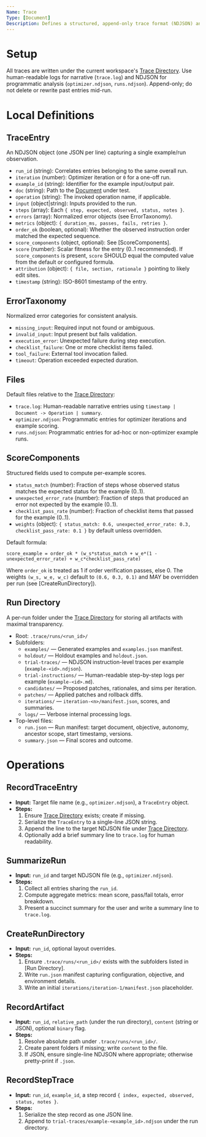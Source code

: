 ```yaml
---
Name: Trace
Type: [Document]
Description: Defines a structured, append-only trace format (NDJSON) and taxonomy used by BUSY documents and playbooks to log example runs, scores, and optimizer iterations.
---
```


[Document]:./document.md
[Operation]:./operation.md
[WorkspaceContext]:./workspace-context.md
[Trace Directory]:./workspace-context.md#trace-directory

# Setup
All traces are written under the current workspace's [Trace Directory]. Use human-readable logs for narrative (`trace.log`) and NDJSON for programmatic analysis (`optimizer.ndjson`, `runs.ndjson`). Append-only; do not delete or rewrite past entries mid-run.

# Local Definitions

## TraceEntry
An NDJSON object (one JSON per line) capturing a single example/run observation.

- `run_id` (string): Correlates entries belonging to the same overall run.
- `iteration` (number): Optimizer iteration or `0` for a one-off run.
- `example_id` (string): Identifier for the example input/output pair.
- `doc` (string): Path to the [Document] under test.
- `operation` (string): The invoked operation name, if applicable.
- `input` (object|string): Inputs provided to the run.
- `steps` (array): Each `{ step, expected, observed, status, notes }`.
- `errors` (array): Normalized error objects (see ErrorTaxonomy).
- `metrics` (object): `{ duration_ms, passes, fails, retries }`.
- `order_ok` (boolean, optional): Whether the observed instruction order matched the expected sequence.
- `score_components` (object, optional): See [ScoreComponents].
- `score` (number): Scalar fitness for the entry (0..1 recommended). If `score_components` is present, `score` SHOULD equal the computed value from the default or configured formula.
- `attribution` (object): `{ file, section, rationale }` pointing to likely edit sites.
- `timestamp` (string): ISO-8601 timestamp of the entry.

## ErrorTaxonomy
Normalized error categories for consistent analysis.

- `missing_input`: Required input not found or ambiguous.
- `invalid_input`: Input present but fails validation.
- `execution_error`: Unexpected failure during step execution.
- `checklist_failure`: One or more checklist items failed.
- `tool_failure`: External tool invocation failed.
- `timeout`: Operation exceeded expected duration.

## Files
Default files relative to the [Trace Directory]:

- `trace.log`: Human-readable narrative entries using `timestamp | Document -> Operation | summary`.
- `optimizer.ndjson`: Programmatic entries for optimizer iterations and example scoring.
- `runs.ndjson`: Programmatic entries for ad-hoc or non-optimizer example runs.

## ScoreComponents
Structured fields used to compute per-example scores.

- `status_match` (number): Fraction of steps whose observed status matches the expected status for the example (0..1).
- `unexpected_error_rate` (number): Fraction of steps that produced an error not expected by the example (0..1).
- `checklist_pass_rate` (number): Fraction of checklist items that passed for the example (0..1).
- `weights` (object): `{ status_match: 0.6, unexpected_error_rate: 0.3, checklist_pass_rate: 0.1 }` by default unless overridden.

Default formula:

```
score_example = order_ok * (w_s*status_match + w_e*(1 - unexpected_error_rate) + w_c*checklist_pass_rate)
```

Where `order_ok` is treated as 1 if order verification passes, else 0. The weights `(w_s, w_e, w_c)` default to `(0.6, 0.3, 0.1)` and MAY be overridden per run (see [CreateRunDirectory]).

## Run Directory
A per-run folder under the [Trace Directory] for storing all artifacts with maximal transparency.

- Root: `.trace/runs/<run_id>/`
- Subfolders:
  - `examples/` — Generated examples and `examples.json` manifest.
  - `holdout/` — Holdout examples and `holdout.json`.
  - `trial-traces/` — NDJSON instruction-level traces per example (`example-<id>.ndjson`).
  - `trial-instructions/` — Human-readable step-by-step logs per example (`example-<id>.md`).
  - `candidates/` — Proposed patches, rationales, and sims per iteration.
  - `patches/` — Applied patches and rollback diffs.
  - `iterations/` — `iteration-<n>/manifest.json`, scores, and summaries.
  - `logs/` — Verbose internal processing logs.
- Top-level files:
  - `run.json` — Run manifest: target document, objective, autonomy, ancestor scope, start timestamp, versions.
  - `summary.json` — Final scores and outcome.

# Operations

## RecordTraceEntry
- **Input:** Target file name (e.g., `optimizer.ndjson`), a `TraceEntry` object.
- **Steps:**
    1. Ensure [Trace Directory] exists; create if missing.
    2. Serialize the `TraceEntry` to a single-line JSON string.
    3. Append the line to the target NDJSON file under [Trace Directory].
    4. Optionally add a brief summary line to `trace.log` for human readability.

## SummarizeRun
- **Input:** `run_id` and target NDJSON file (e.g., `optimizer.ndjson`).
- **Steps:**
    1. Collect all entries sharing the `run_id`.
    2. Compute aggregate metrics: mean score, pass/fail totals, error breakdown.
    3. Present a succinct summary for the user and write a summary line to `trace.log`.

## CreateRunDirectory
- **Input:** `run_id`, optional layout overrides.
- **Steps:**
    1. Ensure `.trace/runs/<run_id>/` exists with the subfolders listed in [Run Directory].
    2. Write `run.json` manifest capturing configuration, objective, and environment details.
    3. Write an initial `iterations/iteration-1/manifest.json` placeholder.

## RecordArtifact
- **Input:** `run_id`, `relative_path` (under the run directory), `content` (string or JSON), optional `binary` flag.
- **Steps:**
    1. Resolve absolute path under `.trace/runs/<run_id>/`.
    2. Create parent folders if missing; write `content` to the file.
    3. If JSON, ensure single-line NDJSON where appropriate; otherwise pretty-print if `.json`.

## RecordStepTrace
- **Input:** `run_id`, `example_id`, a step record `{ index, expected, observed, status, notes }`.
- **Steps:**
    1. Serialize the step record as one JSON line.
    2. Append to `trial-traces/example-<example_id>.ndjson` under the run directory.
